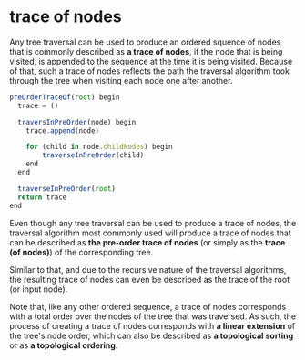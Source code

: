 
<!-- ======================================================================= -->
# trace of nodes

Any tree traversal can be used to produce an ordered squence of nodes that is
commonly described as **a trace of nodes**, if the node that is being visited,
is appended to the sequence at the time it is being visited. Because of that,
such a trace of nodes reflects the path the traversal algorithm took through
the tree when visiting each node one after another.

```js
preOrderTraceOf(root) begin
  trace = ()

  traversInPreOrder(node) begin
    trace.append(node)

    for (child in node.childNodes) begin
        traverseInPreOrder(child)
    end
  end

  traverseInPreOrder(root)
  return trace
end
```

Even though any tree traversal can be used to produce a trace of nodes, the
traversal algorithm most commonly used will produce a trace of nodes that can
be described as **the pre-order trace of nodes** (or simply as the
**trace (of nodes)**) of the corresponding tree.

Similar to that, and due to the recursive nature of the traversal algorithms,
the resulting trace of nodes can even be described as the trace of the root
(or input node).

Note that, like any other ordered sequence, a trace of nodes corresponds with a
total order over the nodes of the tree that was traversed. As such, the process
of creating a trace of nodes corresponds with **a linear extension** of the
tree's node order, which can also be described as **a topological sorting**
or as **a topological ordering**.
